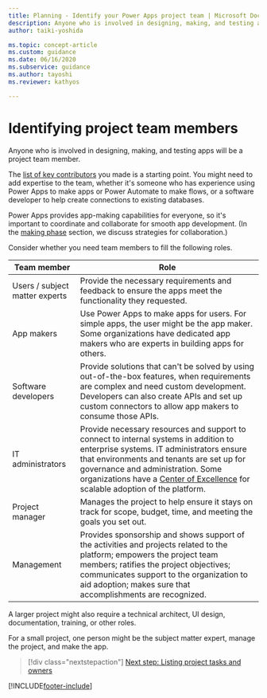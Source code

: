 ```yaml
---
title: Planning - Identify your Power Apps project team | Microsoft Docs
description: Anyone who is involved in designing, making, and testing apps will be a project team member. Consider who will fill these project roles.
author: taiki-yoshida

ms.topic: concept-article
ms.custom: guidance
ms.date: 06/16/2020
ms.subservice: guidance
ms.author: tayoshi
ms.reviewer: kathyos

---
```


# Identifying project team members

Anyone who is involved in designing, making, and testing apps will be a
project team member.

The [list of key contributors](understanding-current-business-process.md) you made is a starting point. You might need to
add expertise to the team, whether it's someone who has experience using Power
Apps to make apps or Power Automate to make flows, or a software developer to help create
connections to existing databases.

Power Apps provides app-making capabilities for everyone, so it's
important to coordinate and collaborate for smooth
app development. (In the [making phase](making-phase.md) section, we discuss strategies for collaboration.)

Consider whether you need team members to fill the following roles.

| Team member                | Role     |
|----------------------------|----------|
| Users / subject matter experts | Provide the necessary requirements and feedback to ensure the apps meet the functionality they requested.   |
| App makers                         | Use Power Apps to make apps for users. For simple apps, the user might be the app maker. Some organizations have dedicated app makers who are experts in building apps for others.  |
| Software developers    | Provide solutions that can't be solved by using out-of-the-box features, when requirements are complex and need custom development. Developers can also create APIs and set up custom connectors to allow app makers to consume those APIs.    |
| IT administrators                  | Provide necessary resources and support to connect to internal systems in addition to enterprise systems. IT administrators ensure that environments and tenants are set up for governance and administration. Some organizations have a [Center of Excellence](/power-platform/guidance/coe/starter-kit) for scalable adoption of the platform. |
| Project manager                    | Manages the project to help ensure it stays on track for scope, budget, time, and meeting the goals you set out.      |
| Management                         | Provides sponsorship and shows support of the activities and projects related to the platform; empowers the project team members; ratifies the project objectives; communicates support to the organization to aid adoption; makes sure that accomplishments are recognized.   |

A larger project might also require a technical architect, UI design,
documentation, training, or other roles.

For a small project, one person might be the subject matter expert, manage the
project, and make the app.

> [!div class="nextstepaction"]
> [Next step: Listing project tasks and owners](project-tasks-owners.md)


[!INCLUDE[footer-include](../../includes/footer-banner.md)]
